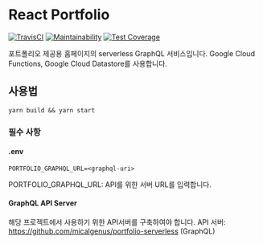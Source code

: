 # React Portfolio

[![TravisCI](https://travis-ci.org/micalgenus/portfolio.svg?branch=develop)](https://travis-ci.org/micalgenus/portfolio)
[![Maintainability](https://api.codeclimate.com/v1/badges/b2ae90e1e78a22d63b79/maintainability)](https://codeclimate.com/github/micalgenus/portfolio/maintainability)
[![Test Coverage](https://api.codeclimate.com/v1/badges/b2ae90e1e78a22d63b79/test_coverage)](https://codeclimate.com/github/micalgenus/portfolio/test_coverage)

포트폴리오 제공용 홈페이지의 serverless GraphQL 서비스입니다. Google Cloud Functions, Google Cloud Datastore를 사용합니다.

## 사용법

```
yarn build && yarn start
```

### 필수 사항

#### .env

```
PORTFOLIO_GRAPHQL_URL=<graphql-uri>
```

PORTFOLIO_GRAPHQL_URL: API를 위한 서버 URL를 입력합니다.

#### GraphQL API Server

해당 프로젝트에서 사용하기 위한 API서버를 구축하여야 합니다.
API 서버: https://github.com/micalgenus/portfolio-serverless (GraphQL)
